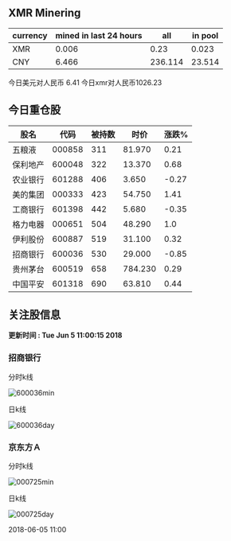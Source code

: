 ## XMR Minering

|currency|mined in last 24 hours|all|in pool|
|---|---|---|---|
|XMR|0.006|0.23|0.023|
|CNY|6.466|236.114|23.514|

今日美元对人民币 6.41	今日xmr对人民币1026.23


## 今日重仓股 

|股名|代码|被持数|时价|涨跌%|
|---|---|---|---|---|
|五粮液|000858|311|81.970|0.21|
|保利地产|600048|322|13.370|0.68|
|农业银行|601288|406|3.650|-0.27|
|美的集团|000333|423|54.750|1.41|
|工商银行|601398|442|5.680|-0.35|
|格力电器|000651|504|48.290|1.0|
|伊利股份|600887|519|31.100|0.32|
|招商银行|600036|530|29.000|-0.85|
|贵州茅台|600519|658|784.230|0.29|
|中国平安|601318|690|63.810|0.44|

## 关注股信息
**更新时间 : Tue Jun  5 11:00:15 2018**
### 招商银行 
分时k线

![600036min](http://image.sinajs.cn/newchart/min/n/sh600036.gif)

日k线

![600036day](http://image.sinajs.cn/newchart/daily/n/sh600036.gif)

### 京东方Ａ 
分时k线

![000725min](http://image.sinajs.cn/newchart/min/n/sz000725.gif)

日k线

![000725day](http://image.sinajs.cn/newchart/daily/n/sz000725.gif)

2018-06-05 11:00